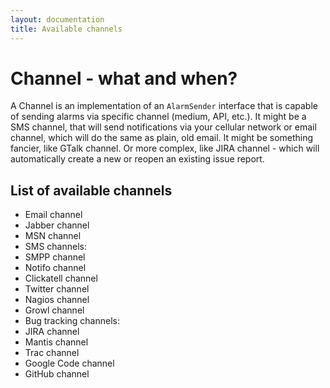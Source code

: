 ```yaml
---
layout: documentation
title: Available channels
---
```


Channel - what and when?
========================

A Channel is an implementation of an <code>AlarmSender</code> interface that is capable of sending alarms via specific channel (medium, API, etc.).
It might be a SMS channel, that will send notifications via your cellular network or email channel, which will do the same as plain, old email. 
It might be something fancier, like GTalk channel. Or more complex, like JIRA channel - which will automatically create a new or reopen an existing
issue report.   


List of available channels
--------------------------

- Email channel
- Jabber channel
- MSN channel
- SMS channels: 
 - SMPP channel
 - Notifo channel
 - Clickatell channel
- Twitter channel
- Nagios channel
- Growl channel
- Bug tracking channels:
 - JIRA channel
 - Mantis channel
 - Trac channel
 - Google Code channel
 - GitHub channel
